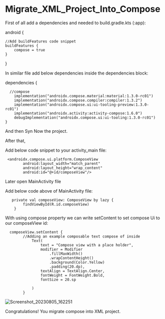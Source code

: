 # Migrate_XML_Project_Into_Compose


First of all add a dependencies and needed to build.gradle.kts (:app):


android {
```
//Add buildFeatures code snippet
buildFeatures {
    compose = true
}
```
}



In similar file add below dependencies inside the dependencies block:

dependencies {
```
  //compose
    implementation("androidx.compose.material:material:1.3.0-rc01")
    implementation("androidx.compose.compiler:compiler:1.3.2")
    implementation("androidx.compose.ui:ui-tooling-preview:1.3.0-rc01")
    implementation("androidx.activity:activity-compose:1.6.0")
    debugImplementation("androidx.compose.ui:ui-tooling:1.3.0-rc01")
}
```

And then Syn Now the project.


After that, 

Add below code snippet to your activity_main file:
```
 <androidx.compose.ui.platform.ComposeView
        android:layout_width="match_parent"
        android:layout_height="wrap_content"
        android:id="@+id/composeView"/>
```

Later open MainActivity file

Add below code above of MainActivity file:
```
   private val composeView: ComposeView by lazy {
        findViewById(R.id.composeView)
    }
```

With using compose property we can write setContent to set compose Ui to our composeView id:
```
  composeView.setContent {
        //Adding an example composable text compose of inside
            Text(
                text = "Compose view with a place holder",
                modifier = Modifier
                    .fillMaxWidth()
                    .wrapContentHeight()
                    .background(Color.Yellow)
                    .padding(20.dp),
                textAlign = TextAlign.Center,
                fontWeight = FontWeight.Bold,
                fontSize = 20.sp

            )
        }

```


![Screenshot_20230805_162251](https://github.com/ahmetbostanciklioglu/Migrate_XML_Project_Into_Compose/assets/40151328/2bf2c1f4-3e2c-44a8-b9b2-8861d89ba4a0)


Congratulations! You migrate compose into XML project.

